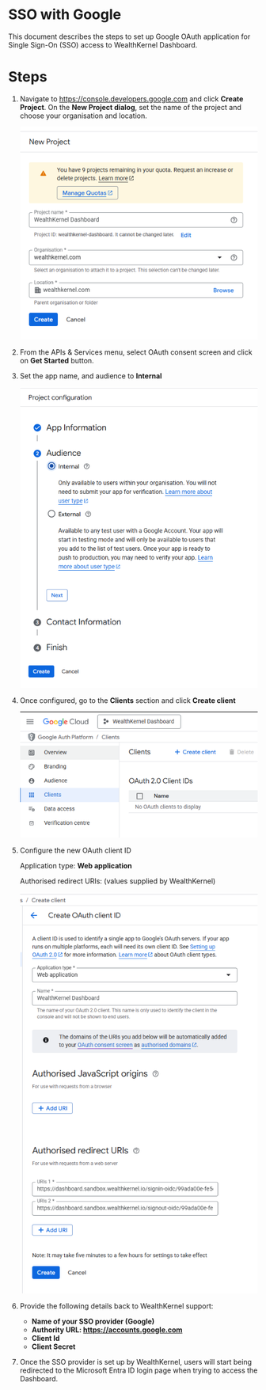 # SSO with Google

This document describes the steps to set up Google OAuth application for Single Sign-On (SSO) access to WealthKernel Dashboard.

# Steps

1. Navigate to https://console.developers.google.com and click **Create Project**. On the **New Project dialog**, set the name of the project and choose your organisation and location.

    ![New Project dialog](new-project.png)

2. From the APIs & Services menu, select OAuth consent screen and click on **Get Started** button.
3. Set the app name, and audience to **Internal**

    ![Audience](audience.png)

4. Once configured, go to the **Clients** section and click **Create client**

    ![Create client](create-client.png)

5. Configure the new OAuth client ID

    Application type: **Web application**

    Authorised redirect URIs: (values supplied by WealthKernel)

    ![OAuth client ID](client-id.png)

6. Provide the following details back to WealthKernel support:

    - **Name of your SSO provider (Google)**
    - **Authority URL: https://accounts.google.com**
    - **Client Id**
    - **Client Secret**

7. Once the SSO provider is set up by WealthKernel, users will start being redirected to the Microsoft Entra ID login page when trying to access the Dashboard.
